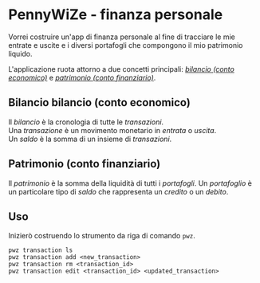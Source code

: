 # PennyWiZe - finanza personale

Vorrei costruire un'app di finanza personale al fine di tracciare le mie entrate e uscite e i diversi portafogli che compongono il mio patrimonio liquido.

L'applicazione ruota attorno a due concetti principali: [_bilancio (conto economico)_](#bilancio-bilancio-conto-economico) e [_patrimonio (conto finanziario)_](#patrimonio-conto-finanziario).

## Bilancio bilancio (conto economico)

Il _bilancio_ è la cronologia di tutte le _transazioni_.  
Una _transazione_ è un movimento monetario in _entrata_ o _uscita_.  
Un _saldo_ è la somma di un insieme di _transazioni_.

## Patrimonio (conto finanziario)

Il _patrimonio_ è la somma della liquidità di tutti i _portafogli_.
Un _portafoglio_ è un particolare tipo di _saldo_ che rappresenta un _credito_ o un _debito_.

## Uso

Inizierò costruendo lo strumento da riga di comando `pwz`.

```
pwz transaction ls
pwz transaction add <new_transaction>
pwz transaction rm <transaction_id>
pwz transaction edit <transaction_id> <updated_transaction>
```
